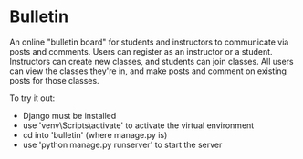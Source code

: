 # Bulletin

An online "bulletin board" for students and instructors to communicate via posts and comments.
Users can register as an instructor or a student. Instructors can create new classes, and students can join classes. All users can view the classes they're in, and make posts and comment on existing posts for those classes.

To try it out:
- Django must be installed
- use 'venv\Scripts\activate' to activate the virtual environment
- cd into 'bulletin' (where manage.py is)
- use 'python manage.py runserver' to start the server
